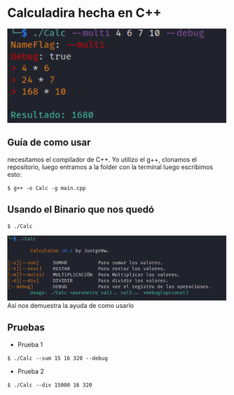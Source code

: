 # Calculadira hecha en C++
<img src="https://github.com/justgr0w/CalculatorCpp/blob/main/images/example.png" width="500">

## Guía de como usar
necesitamos el compilador de C++. Yo utilizo el g++, clonamos el repositorio, luego entramos a la folder con la terminal
luego escribimos esto:
~~~
$ g++ -o Calc -g main.cpp
~~~

## Usando el Binario que nos quedó
~~~
$ ./Calc
~~~
<img src="https://github.com/justgr0w/CalculatorCpp/blob/main/images/help.png" width="500">
Así nos demuestra la ayuda de como usarlo

## Pruebas
* Prueba 1
~~~
$ ./Calc --sum 15 16 320 --debug
~~~
* Prueba 2
~~~
$ ./Calc --div 15000 16 320 
~~~



